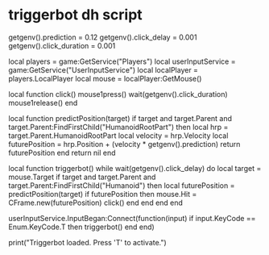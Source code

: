 # triggerbot dh script

getgenv().prediction = 0.12
getgenv().click_delay = 0.001
getgenv().click_duration = 0.001

local players = game:GetService("Players")
local userInputService = game:GetService("UserInputService")
local localPlayer = players.LocalPlayer
local mouse = localPlayer:GetMouse()

local function click()
    mouse1press()
    wait(getgenv().click_duration)
    mouse1release()
end

local function predictPosition(target)
    if target and target.Parent and target.Parent:FindFirstChild("HumanoidRootPart") then
        local hrp = target.Parent.HumanoidRootPart
        local velocity = hrp.Velocity
        local futurePosition = hrp.Position + (velocity * getgenv().prediction)
        return futurePosition
    end
    return nil
end

local function triggerbot()
    while wait(getgenv().click_delay) do
        local target = mouse.Target
        if target and target.Parent and target.Parent:FindFirstChild("Humanoid") then
            local futurePosition = predictPosition(target)
            if futurePosition then
                mouse.Hit = CFrame.new(futurePosition)
                click()
            end
        end
    end
end

userInputService.InputBegan:Connect(function(input)
    if input.KeyCode == Enum.KeyCode.T then
        triggerbot()
    end
end)

print("Triggerbot loaded. Press 'T' to activate.")
